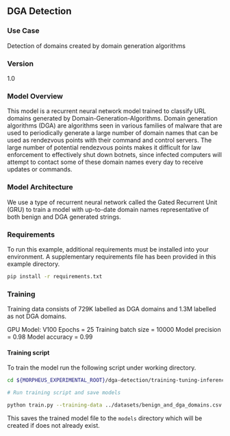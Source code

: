 ## DGA Detection

### Use Case
Detection of domains created by domain generation algorithms

### Version
1.0

### Model Overview
This model is a recurrent neural network model trained to classify URL domains generated by Domain-Generation-Algorithms. Domain generation algorithms (DGA) are algorithms seen in various families of malware that are used to periodically generate a large number of domain names that can be used as rendezvous points with their command and control servers. The large number of potential rendezvous points makes it difficult for law enforcement to effectively shut down botnets, since infected computers will attempt to contact some of these domain names every day to receive updates or commands.

### Model Architecture
We use a type of recurrent neural network called the Gated Recurrent Unit (GRU) to train a model with up-to-date domain names representative of both benign and DGA generated strings.

### Requirements 
To run this example, additional requirements must be installed into your environment. A supplementary requirements file has been provided in this example directory.

```bash 
pip install -r requirements.txt
```

### Training

Training data consists of 729K labelled as DGA domains and 1.3M labelled as not DGA domains.

GPU Model: V100
Epochs = 25
Training batch size = 10000
Model precision = 0.98
Model accuracy = 0.99

#### Training script

To train the model run the following script under working directory.
```bash
cd ${MORPHEUS_EXPERIMENTAL_ROOT}/dga-detection/training-tuning-inference

# Run training script and save models

python train.py --training-data ../datasets/benign_and_dga_domains.csv
```
This saves the trained model file to the `models` directory which will be created if does not already exist.
